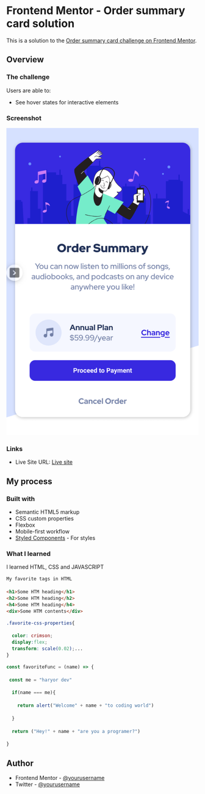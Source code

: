 # Frontend Mentor - Order summary card solution

This is a solution to the [Order summary card challenge on Frontend Mentor](https://www.frontendmentor.io/challenges/order-summary-component-QlPmajDUj).

## Overview

### The challenge

Users are able to:

- See hover states for interactive elements

### Screenshot

![](Screenshot.png)

### Links

- Live Site URL: [Live site](https://haryordev00123.github.io/order-summary-component-main/)

## My process

### Built with

- Semantic HTML5 markup
- CSS custom properties
- Flexbox
- Mobile-first workflow
- [Styled Components](https://styled-components.com/) - For styles

### What I learned

I learned HTML, CSS and JAVASCRIPT 

```html
My favorite tags in HTML 

<h1>Some HTM heading</h1>
<h2>Some HTM heading</h2>
<h4>Some HTM heading</h4>
<div>Some HTM contents</div>
```
```css
.favorite-css-properties{
  
  color: crimson;
  display:flex;
  transform: scale(0.02);...
}
```
```js
const favoriteFunc = (name) => {

 const me = "haryor dev"
 
  if(name === me){
  
    return alert("Welcome" + name + "to coding world")
    
  }
  
  return ("Hey!" + name + "are you a programer?")
  
}
```

## Author

- Frontend Mentor - [@yourusername](https://www.frontendmentor.io/profile/yourusername)
- Twitter - [@yourusername](https://www.twitter.com/yourusername)
